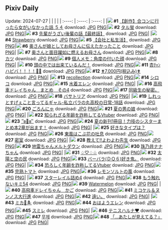 ## Pixiv Daily
Update: 2024-07-27
|      |      |      |
| :----: | :----: | :----: |
|![](https://pixiv.microyu.workers.dev/c/240x480/img-master/img/2024/07/26/00/00/18/120882005_p0_master1200.jpg) **#1** [【創作】合コンに行ったら女がいなかった話 ５４](https://www.pixiv.net/artworks/120882005) download: [JPG](https://pixiv.microyu.workers.dev/img-original/img/2024/07/26/00/00/18/120882005_p0.jpg) [PNG](https://pixiv.microyu.workers.dev/img-original/img/2024/07/26/00/00/18/120882005_p0.png)|![](https://pixiv.microyu.workers.dev/c/240x480/img-master/img/2024/07/25/01/29/51/120854206_p0_master1200.jpg) **#2** [タル蛍](https://www.pixiv.net/artworks/120854206) download: [JPG](https://pixiv.microyu.workers.dev/img-original/img/2024/07/25/01/29/51/120854206_p0.jpg) [PNG](https://pixiv.microyu.workers.dev/img-original/img/2024/07/25/01/29/51/120854206_p0.png)|![](https://pixiv.microyu.workers.dev/c/240x480/img-master/img/2024/07/26/19/00/30/120901019_p0_master1200.jpg) **#3** [先輩がうざい後輩の話【最終話】](https://www.pixiv.net/artworks/120901019) download: [JPG](https://pixiv.microyu.workers.dev/img-original/img/2024/07/26/19/00/30/120901019_p0.jpg) [PNG](https://pixiv.microyu.workers.dev/img-original/img/2024/07/26/19/00/30/120901019_p0.png)|
|![](https://pixiv.microyu.workers.dev/c/240x480/img-master/img/2024/07/25/00/00/27/120854139_p0_master1200.jpg) **#4** [Strawberry](https://www.pixiv.net/artworks/120854139) download: [JPG](https://pixiv.microyu.workers.dev/img-original/img/2024/07/25/00/00/27/120854139_p0.jpg) [PNG](https://pixiv.microyu.workers.dev/img-original/img/2024/07/25/00/00/27/120854139_p0.png)|![](https://pixiv.microyu.workers.dev/c/240x480/img-master/img/2024/07/26/12/00/22/120893083_p0_master1200.jpg) **#5** [【会社と私生活】](https://www.pixiv.net/artworks/120893083) download: [JPG](https://pixiv.microyu.workers.dev/img-original/img/2024/07/26/12/00/22/120893083_p0.jpg) [PNG](https://pixiv.microyu.workers.dev/img-original/img/2024/07/26/12/00/22/120893083_p0.png)|![](https://pixiv.microyu.workers.dev/c/240x480/img-master/img/2024/07/25/00/04/08/120854488_p0_master1200.jpg) **#6** [奥さんが娘としてお母さんに伝えたかったこと](https://www.pixiv.net/artworks/120854488) download: [JPG](https://pixiv.microyu.workers.dev/img-original/img/2024/07/25/00/04/08/120854488_p0.jpg) [PNG](https://pixiv.microyu.workers.dev/img-original/img/2024/07/25/00/04/08/120854488_p0.png)|
|![](https://pixiv.microyu.workers.dev/c/240x480/img-master/img/2024/07/25/17/36/48/120870669_p0_master1200.jpg) **#7** [奥さんと面目躍如に燃えるお母さん](https://www.pixiv.net/artworks/120870669) download: [JPG](https://pixiv.microyu.workers.dev/img-original/img/2024/07/25/17/36/48/120870669_p0.jpg) [PNG](https://pixiv.microyu.workers.dev/img-original/img/2024/07/25/17/36/48/120870669_p0.png)|![](https://pixiv.microyu.workers.dev/c/240x480/img-master/img/2024/07/25/20/30/03/120875161_p0_master1200.jpg) **#8** [カツ](https://www.pixiv.net/artworks/120875161) download: [JPG](https://pixiv.microyu.workers.dev/img-original/img/2024/07/25/20/30/03/120875161_p0.jpg) [PNG](https://pixiv.microyu.workers.dev/img-original/img/2024/07/25/20/30/03/120875161_p0.png)|![](https://pixiv.microyu.workers.dev/c/240x480/img-master/img/2024/07/25/06/00/07/120860232_p0_master1200.jpg) **#9** [個人メモ：角度の付いた顔](https://www.pixiv.net/artworks/120860232) download: [JPG](https://pixiv.microyu.workers.dev/img-original/img/2024/07/25/06/00/07/120860232_p0.jpg) [PNG](https://pixiv.microyu.workers.dev/img-original/img/2024/07/25/06/00/07/120860232_p0.png)|
|![](https://pixiv.microyu.workers.dev/c/240x480/img-master/img/2024/07/26/07/30/01/120889293_p0_master1200.jpg) **#10** [頭の中では出来ているんだ！](https://www.pixiv.net/artworks/120889293) download: [JPG](https://pixiv.microyu.workers.dev/img-original/img/2024/07/26/07/30/01/120889293_p0.jpg) [PNG](https://pixiv.microyu.workers.dev/img-original/img/2024/07/26/07/30/01/120889293_p0.png)|![](https://pixiv.microyu.workers.dev/c/240x480/img-master/img/2024/07/26/00/00/01/120881917_p0_master1200.jpg) **#11** [杏ﾁｬﾝハピバ！！！！🎂🎉](https://www.pixiv.net/artworks/120881917) download: [JPG](https://pixiv.microyu.workers.dev/img-original/img/2024/07/26/00/00/01/120881917_p0.jpg) [PNG](https://pixiv.microyu.workers.dev/img-original/img/2024/07/26/00/00/01/120881917_p0.png)|![](https://pixiv.microyu.workers.dev/c/240x480/img-master/img/2024/07/26/15/32/58/120896520_p0_master1200.jpg) **#12** [✟7,000円(税込み)✟](https://www.pixiv.net/artworks/120896520) download: [JPG](https://pixiv.microyu.workers.dev/img-original/img/2024/07/26/15/32/58/120896520_p0.jpg) [PNG](https://pixiv.microyu.workers.dev/img-original/img/2024/07/26/15/32/58/120896520_p0.png)|
|![](https://pixiv.microyu.workers.dev/c/240x480/img-master/img/2024/07/26/00/00/25/120882028_p0_master1200.jpg) **#13** [recollection](https://www.pixiv.net/artworks/120882028) download: [JPG](https://pixiv.microyu.workers.dev/img-original/img/2024/07/26/00/00/25/120882028_p0.jpg) [PNG](https://pixiv.microyu.workers.dev/img-original/img/2024/07/26/00/00/25/120882028_p0.png)|![](https://pixiv.microyu.workers.dev/c/240x480/img-master/img/2024/07/25/00/00/29/120854150_p0_master1200.jpg) **#14** [シロコ](https://www.pixiv.net/artworks/120854150) download: [JPG](https://pixiv.microyu.workers.dev/img-original/img/2024/07/25/00/00/29/120854150_p0.jpg) [PNG](https://pixiv.microyu.workers.dev/img-original/img/2024/07/25/00/00/29/120854150_p0.png)|![](https://pixiv.microyu.workers.dev/c/240x480/img-master/img/2024/07/25/00/00/19/120854103_p0_master1200.jpg) **#15** [水着エレン](https://www.pixiv.net/artworks/120854103) download: [JPG](https://pixiv.microyu.workers.dev/img-original/img/2024/07/25/00/00/19/120854103_p0.jpg) [PNG](https://pixiv.microyu.workers.dev/img-original/img/2024/07/25/00/00/19/120854103_p0.png)|
|![](https://pixiv.microyu.workers.dev/c/240x480/img-master/img/2024/07/25/21/23/40/120876828_p0_master1200.jpg) **#16** [高飛車ドレイちゃん　まとめ　その4](https://www.pixiv.net/artworks/120876828) download: [JPG](https://pixiv.microyu.workers.dev/img-original/img/2024/07/25/21/23/40/120876828_p0.jpg) [PNG](https://pixiv.microyu.workers.dev/img-original/img/2024/07/25/21/23/40/120876828_p0.png)|![](https://pixiv.microyu.workers.dev/c/240x480/img-master/img/2024/07/25/15/27/49/120868328_p0_master1200.jpg) **#17** [同級生の秘密。](https://www.pixiv.net/artworks/120868328) download: [JPG](https://pixiv.microyu.workers.dev/img-original/img/2024/07/25/15/27/49/120868328_p0.jpg) [PNG](https://pixiv.microyu.workers.dev/img-original/img/2024/07/25/15/27/49/120868328_p0.png)|![](https://pixiv.microyu.workers.dev/c/240x480/img-master/img/2024/07/26/00/00/07/120881948_p0_master1200.jpg) **#18** [バサトリア](https://www.pixiv.net/artworks/120881948) download: [JPG](https://pixiv.microyu.workers.dev/img-original/img/2024/07/26/00/00/07/120881948_p0.jpg) [PNG](https://pixiv.microyu.workers.dev/img-original/img/2024/07/26/00/00/07/120881948_p0.png)|
|![](https://pixiv.microyu.workers.dev/c/240x480/img-master/img/2024/07/25/00/00/06/120854051_p0_master1200.jpg) **#19** [しれっとすげぇこと言ってるギャル-私立パラの丸高校の日常-18話](https://www.pixiv.net/artworks/120854051) download: [JPG](https://pixiv.microyu.workers.dev/img-original/img/2024/07/25/00/00/06/120854051_p0.jpg) [PNG](https://pixiv.microyu.workers.dev/img-original/img/2024/07/25/00/00/06/120854051_p0.png)|![](https://pixiv.microyu.workers.dev/c/240x480/img-master/img/2024/07/25/13/27/22/120866487_p0_master1200.jpg) **#20** [ごろんにゃ](https://www.pixiv.net/artworks/120866487) download: [JPG](https://pixiv.microyu.workers.dev/img-original/img/2024/07/25/13/27/22/120866487_p0.jpg) [PNG](https://pixiv.microyu.workers.dev/img-original/img/2024/07/25/13/27/22/120866487_p0.png)|![](https://pixiv.microyu.workers.dev/c/240x480/img-master/img/2024/07/26/12/00/09/120893041_p0_master1200.jpg) **#21** [夏の男の娘](https://www.pixiv.net/artworks/120893041) download: [JPG](https://pixiv.microyu.workers.dev/img-original/img/2024/07/26/12/00/09/120893041_p0.jpg) [PNG](https://pixiv.microyu.workers.dev/img-original/img/2024/07/26/12/00/09/120893041_p0.png)|
|![](https://pixiv.microyu.workers.dev/c/240x480/img-master/img/2024/07/25/20/32/22/120875245_p0_master1200.jpg) **#22** [知られざる年齢を詐称してるVtuber](https://www.pixiv.net/artworks/120875245) download: [JPG](https://pixiv.microyu.workers.dev/img-original/img/2024/07/25/20/32/22/120875245_p0.jpg) [PNG](https://pixiv.microyu.workers.dev/img-original/img/2024/07/25/20/32/22/120875245_p0.png)|![](https://pixiv.microyu.workers.dev/c/240x480/img-master/img/2024/07/25/00/00/40/120854199_p0_master1200.jpg) **#23** [˙˚ʚ🤍ɞ˚˙](https://www.pixiv.net/artworks/120854199) download: [JPG](https://pixiv.microyu.workers.dev/img-original/img/2024/07/25/00/00/40/120854199_p0.jpg) [PNG](https://pixiv.microyu.workers.dev/img-original/img/2024/07/25/00/00/40/120854199_p0.png)|![](https://pixiv.microyu.workers.dev/c/240x480/img-master/img/2024/07/25/18/17/36/120871673_p0_master1200.jpg) **#24** [夏の新刊1冊目！力技のシスターまとめ本2章が出ます！](https://www.pixiv.net/artworks/120871673) download: [JPG](https://pixiv.microyu.workers.dev/img-original/img/2024/07/25/18/17/36/120871673_p0.jpg) [PNG](https://pixiv.microyu.workers.dev/img-original/img/2024/07/25/18/17/36/120871673_p0.png)|
|![](https://pixiv.microyu.workers.dev/c/240x480/img-master/img/2024/07/26/00/01/11/120882155_p0_master1200.jpg) **#25** [好きなタイプは？](https://www.pixiv.net/artworks/120882155) download: [JPG](https://pixiv.microyu.workers.dev/img-original/img/2024/07/26/00/01/11/120882155_p0.jpg) [PNG](https://pixiv.microyu.workers.dev/img-original/img/2024/07/26/00/01/11/120882155_p0.png)|![](https://pixiv.microyu.workers.dev/c/240x480/img-master/img/2024/07/25/00/00/38/120854190_p0_master1200.jpg) **#26** [東風はこぶ花の吐息](https://www.pixiv.net/artworks/120854190) download: [JPG](https://pixiv.microyu.workers.dev/img-original/img/2024/07/25/00/00/38/120854190_p0.jpg) [PNG](https://pixiv.microyu.workers.dev/img-original/img/2024/07/25/00/00/38/120854190_p0.png)|![](https://pixiv.microyu.workers.dev/c/240x480/img-master/img/2024/07/25/00/00/31/120854157_p0_master1200.jpg) **#27** [密室](https://www.pixiv.net/artworks/120854157) download: [JPG](https://pixiv.microyu.workers.dev/img-original/img/2024/07/25/00/00/31/120854157_p0.jpg) [PNG](https://pixiv.microyu.workers.dev/img-original/img/2024/07/25/00/00/31/120854157_p0.png)|
|![](https://pixiv.microyu.workers.dev/c/240x480/img-master/img/2024/07/25/05/49/17/120860110_p0_master1200.jpg) **#28** [教えて!!よわよわ先生](https://www.pixiv.net/artworks/120860110) download: [JPG](https://pixiv.microyu.workers.dev/img-original/img/2024/07/25/05/49/17/120860110_p0.jpg) [PNG](https://pixiv.microyu.workers.dev/img-original/img/2024/07/25/05/49/17/120860110_p0.png)|![](https://pixiv.microyu.workers.dev/c/240x480/img-master/img/2024/07/25/00/00/32/120854165_p0_master1200.jpg) **#29** [地雷ちゃんメルトダウン](https://www.pixiv.net/artworks/120854165) download: [JPG](https://pixiv.microyu.workers.dev/img-original/img/2024/07/25/00/00/32/120854165_p0.jpg) [PNG](https://pixiv.microyu.workers.dev/img-original/img/2024/07/25/00/00/32/120854165_p0.png)|![](https://pixiv.microyu.workers.dev/c/240x480/img-master/img/2024/07/26/00/00/18/120882003_p0_master1200.jpg) **#30** [珠乃井ナナちゃん](https://www.pixiv.net/artworks/120882003) download: [JPG](https://pixiv.microyu.workers.dev/img-original/img/2024/07/26/00/00/18/120882003_p0.jpg) [PNG](https://pixiv.microyu.workers.dev/img-original/img/2024/07/26/00/00/18/120882003_p0.png)|
|![](https://pixiv.microyu.workers.dev/c/240x480/img-master/img/2024/07/25/00/05/00/120854530_p0_master1200.jpg) **#31** [♤♡♢♧](https://www.pixiv.net/artworks/120854530) download: [JPG](https://pixiv.microyu.workers.dev/img-original/img/2024/07/25/00/05/00/120854530_p0.jpg) [PNG](https://pixiv.microyu.workers.dev/img-original/img/2024/07/25/00/05/00/120854530_p0.png)|![](https://pixiv.microyu.workers.dev/c/240x480/img-master/img/2024/07/26/14/53/36/120895858_p0_master1200.jpg) **#32** [太陽と空の民](https://www.pixiv.net/artworks/120895858) download: [JPG](https://pixiv.microyu.workers.dev/img-original/img/2024/07/26/14/53/36/120895858_p0.jpg) [PNG](https://pixiv.microyu.workers.dev/img-original/img/2024/07/26/14/53/36/120895858_p0.png)|![](https://pixiv.microyu.workers.dev/c/240x480/img-master/img/2024/07/26/00/12/31/120882730_p0_master1200.jpg) **#33** [バーバラ(ＤＱ６)好き鬼。](https://www.pixiv.net/artworks/120882730) download: [JPG](https://pixiv.microyu.workers.dev/img-original/img/2024/07/26/00/12/31/120882730_p0.jpg) [PNG](https://pixiv.microyu.workers.dev/img-original/img/2024/07/26/00/12/31/120882730_p0.png)|
|![](https://pixiv.microyu.workers.dev/c/240x480/img-master/img/2024/07/26/21/21/22/120905100_p0_master1200.jpg) **#34** [恐ろしく年齢を詐称してるVtuber](https://www.pixiv.net/artworks/120905100) download: [JPG](https://pixiv.microyu.workers.dev/img-original/img/2024/07/26/21/21/22/120905100_p0.jpg) [PNG](https://pixiv.microyu.workers.dev/img-original/img/2024/07/26/21/21/22/120905100_p0.png)|![](https://pixiv.microyu.workers.dev/c/240x480/img-master/img/2024/07/26/20/30/09/120903499_p0_master1200.jpg) **#35** [完熟トマト](https://www.pixiv.net/artworks/120903499) download: [JPG](https://pixiv.microyu.workers.dev/img-original/img/2024/07/26/20/30/09/120903499_p0.jpg) [PNG](https://pixiv.microyu.workers.dev/img-original/img/2024/07/26/20/30/09/120903499_p0.png)|![](https://pixiv.microyu.workers.dev/c/240x480/img-master/img/2024/07/26/14/49/02/120895786_p0_master1200.jpg) **#36** [レモンソルトの風](https://www.pixiv.net/artworks/120895786) download: [JPG](https://pixiv.microyu.workers.dev/img-original/img/2024/07/26/14/49/02/120895786_p0.jpg) [PNG](https://pixiv.microyu.workers.dev/img-original/img/2024/07/26/14/49/02/120895786_p0.png)|
|![](https://pixiv.microyu.workers.dev/c/240x480/img-master/img/2024/07/25/13/23/40/120866326_p0_master1200.jpg) **#37** [スターレイル詰め4](https://www.pixiv.net/artworks/120866326) download: [JPG](https://pixiv.microyu.workers.dev/img-original/img/2024/07/25/13/23/40/120866326_p0.jpg) [PNG](https://pixiv.microyu.workers.dev/img-original/img/2024/07/25/13/23/40/120866326_p0.png)|![](https://pixiv.microyu.workers.dev/c/240x480/img-master/img/2024/07/26/16/32/17/120897526_p0_master1200.jpg) **#38** [もう触れないキミ54](https://www.pixiv.net/artworks/120897526) download: [JPG](https://pixiv.microyu.workers.dev/img-original/img/2024/07/26/16/32/17/120897526_p0.jpg) [PNG](https://pixiv.microyu.workers.dev/img-original/img/2024/07/26/16/32/17/120897526_p0.png)|![](https://pixiv.microyu.workers.dev/c/240x480/img-master/img/2024/07/26/00/00/31/120882042_p0_master1200.jpg) **#39** [Watermelon](https://www.pixiv.net/artworks/120882042) download: [JPG](https://pixiv.microyu.workers.dev/img-original/img/2024/07/26/00/00/31/120882042_p0.jpg) [PNG](https://pixiv.microyu.workers.dev/img-original/img/2024/07/26/00/00/31/120882042_p0.png)|
|![](https://pixiv.microyu.workers.dev/c/240x480/img-master/img/2024/07/25/21/21/49/120876767_p0_master1200.jpg) **#40** [高飛車ドレイちゃん　かご](https://www.pixiv.net/artworks/120876767) download: [JPG](https://pixiv.microyu.workers.dev/img-original/img/2024/07/25/21/21/49/120876767_p0.jpg) [PNG](https://pixiv.microyu.workers.dev/img-original/img/2024/07/25/21/21/49/120876767_p0.png)|![](https://pixiv.microyu.workers.dev/c/240x480/img-master/img/2024/07/25/22/01/02/120878041_p0_master1200.jpg) **#41** [ミコケル＆ヌンノス大行進](https://www.pixiv.net/artworks/120878041) download: [JPG](https://pixiv.microyu.workers.dev/img-original/img/2024/07/25/22/01/02/120878041_p0.jpg) [PNG](https://pixiv.microyu.workers.dev/img-original/img/2024/07/25/22/01/02/120878041_p0.png)|![](https://pixiv.microyu.workers.dev/c/240x480/img-master/img/2024/07/25/22/06/05/120878196_p0_master1200.jpg) **#42** [遠い。](https://www.pixiv.net/artworks/120878196) download: [JPG](https://pixiv.microyu.workers.dev/img-original/img/2024/07/25/22/06/05/120878196_p0.jpg) [PNG](https://pixiv.microyu.workers.dev/img-original/img/2024/07/25/22/06/05/120878196_p0.png)|
|![](https://pixiv.microyu.workers.dev/c/240x480/img-master/img/2024/07/25/00/22/21/120855124_p0_master1200.jpg) **#43** [ミカ🐰🏝️](https://www.pixiv.net/artworks/120855124) download: [JPG](https://pixiv.microyu.workers.dev/img-original/img/2024/07/25/00/22/21/120855124_p0.jpg) [PNG](https://pixiv.microyu.workers.dev/img-original/img/2024/07/25/00/22/21/120855124_p0.png)|![](https://pixiv.microyu.workers.dev/c/240x480/img-master/img/2024/07/26/15/41/37/120896665_p0_master1200.jpg) **#44** [おはようエレン](https://www.pixiv.net/artworks/120896665) download: [JPG](https://pixiv.microyu.workers.dev/img-original/img/2024/07/26/15/41/37/120896665_p0.jpg) [PNG](https://pixiv.microyu.workers.dev/img-original/img/2024/07/26/15/41/37/120896665_p0.png)|![](https://pixiv.microyu.workers.dev/c/240x480/img-master/img/2024/07/26/00/00/17/120882000_p0_master1200.jpg) **#45** [スミレ](https://www.pixiv.net/artworks/120882000) download: [JPG](https://pixiv.microyu.workers.dev/img-original/img/2024/07/26/00/00/17/120882000_p0.jpg) [PNG](https://pixiv.microyu.workers.dev/img-original/img/2024/07/26/00/00/17/120882000_p0.png)|
|![](https://pixiv.microyu.workers.dev/c/240x480/img-master/img/2024/07/25/19/58/45/120874194_p0_master1200.jpg) **#46** [テニスハルナ♥](https://www.pixiv.net/artworks/120874194) download: [JPG](https://pixiv.microyu.workers.dev/img-original/img/2024/07/25/19/58/45/120874194_p0.jpg) [PNG](https://pixiv.microyu.workers.dev/img-original/img/2024/07/25/19/58/45/120874194_p0.png)|![](https://pixiv.microyu.workers.dev/c/240x480/img-master/img/2024/07/25/00/55/50/120856094_p0_master1200.jpg) **#47** [무제](https://www.pixiv.net/artworks/120856094) download: [JPG](https://pixiv.microyu.workers.dev/img-original/img/2024/07/25/00/55/50/120856094_p0.jpg) [PNG](https://pixiv.microyu.workers.dev/img-original/img/2024/07/25/00/55/50/120856094_p0.png)|![](https://pixiv.microyu.workers.dev/c/240x480/img-master/img/2024/07/25/00/17/31/120854968_p0_master1200.jpg) **#48** [「…あたしが見えてる？」](https://www.pixiv.net/artworks/120854968) download: [JPG](https://pixiv.microyu.workers.dev/img-original/img/2024/07/25/00/17/31/120854968_p0.jpg) [PNG](https://pixiv.microyu.workers.dev/img-original/img/2024/07/25/00/17/31/120854968_p0.png)|
